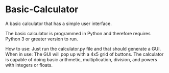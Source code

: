 # Basic-Calculator
A basic calculator that has a simple user interface.

The basic calculator is programmed in Python and therefore requires Python 3 or greater version to run.

How to use: Just run the calculator.py file and that should generate a GUI.
When in use: The GUI will pop up with a 4x5 grid of buttons. The calculator is capable of doing basic arithmetic, multiplication, division, and powers with integers or floats.
